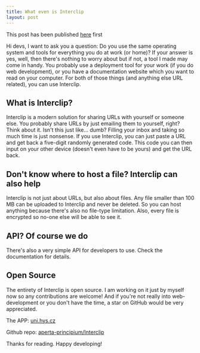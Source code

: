 ```yaml
---
title: What even is Interclip
layout: post
---
```


This post has been published [here](https://dev.to/filiptronicek/interclip-2hcn) first

Hi devs,
I want to ask you a question: Do you use the same operating system and tools for everything you do at work (or home)? If your answer is yes, well, then there's nothing to worry about but if not, a tool I made may come in handy.
You probably use a deployment tool for your work (if you do web development), or you have a documentation website which you want to read on your computer. For both of those things (and anything else URL related), you can use Interclip. 

## What is Interclip?
Interclip is a modern solution for sharing URLs with yourself or someone else. You probably share URLs by just emailing them to yourself, right? Think about it. Isn't this just like... dumb? Filling your inbox and taking so much time is just nonsense. If you use Interclip, you can just paste a URL and get back a five-digit randomly generated code. This code you can then input on your other device (doesn't even have to be yours) and get the URL back.

## Don't know where to host a file? Interclip can also help
Interclip is not just about URLs, but also about files. Any file smaller than 100 MB can be uploaded to Interclip and never be deleted. So you can host anything because there's also no file-type limitation. Also, every file is encrypted so no-one else will be able to see it.

## API? Of course we do
There's also a very simple API for developers to use. Check the documentation for details.

## Open Source
The entirety of Interclip is open source. I am working on it just by myself now so any contributions are welcome! And if you're not really into web-development or you don't have the time, a star on GitHub would be very appreciated. 

The APP: [uni.hys.cz](http://uni.hys.cz)

Github repo: [aperta-principium/Interclip](https://github.com/aperta-principium/Interclip)

Thanks for reading. Happy developing!
